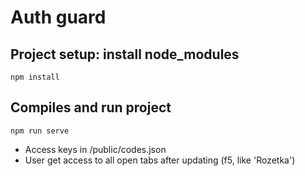 # Auth guard

## Project setup: install node_modules
```
npm install
```

## Compiles and run project
```
npm run serve
```
- Access keys in /public/codes.json
- User get access to all open tabs after updating (f5, like 'Rozetka')
